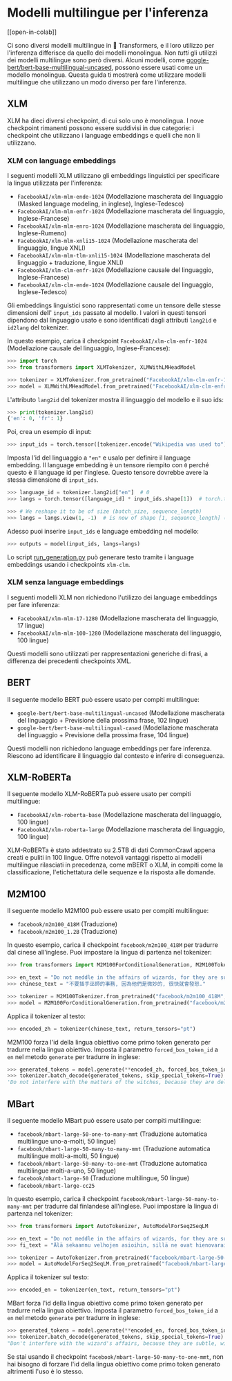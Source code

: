 <!--Copyright 2022 The HuggingFace Team. All rights reserved.

Licensed under the Apache License, Version 2.0 (the "License"); you may not use this file except in compliance with
the License. You may obtain a copy of the License at

http://www.apache.org/licenses/LICENSE-2.0

Unless required by applicable law or agreed to in writing, software distributed under the License is distributed on
an "AS IS" BASIS, WITHOUT WARRANTIES OR CONDITIONS OF ANY KIND, either express or implied. See the License for the
specific language governing permissions and limitations under the License.

⚠️ Note that this file is in Markdown but contain specific syntax for our doc-builder (similar to MDX) that may not be
rendered properly in your Markdown viewer.

-->

# Modelli multilingue per l'inferenza

[[open-in-colab]]

Ci sono diversi modelli multilingue in 🤗 Transformers, e il loro utilizzo per l'inferenza differisce da quello dei modelli monolingua. Non *tutti* gli utilizzi dei modelli multilingue sono però diversi. Alcuni modelli, come [google-bert/bert-base-multilingual-uncased](https://hf-mirror.com/google-bert/bert-base-multilingual-uncased), possono essere usati come un modello monolingua. Questa guida ti mostrerà come utilizzare modelli multilingue che utilizzano un modo diverso per fare l'inferenza.

## XLM

XLM ha dieci diversi checkpoint, di cui solo uno è monolingua. I nove checkpoint rimanenti possono essere suddivisi in due categorie: i checkpoint che utilizzano i language embeddings e quelli che non li utilizzano.

### XLM con language embeddings

I seguenti modelli XLM utilizzano gli embeddings linguistici per specificare la lingua utilizzata per l'inferenza:

- `FacebookAI/xlm-mlm-ende-1024` (Modellazione mascherata del linguaggio (Masked language modeling, in inglese), Inglese-Tedesco)
- `FacebookAI/xlm-mlm-enfr-1024` (Modellazione mascherata del linguaggio, Inglese-Francese)
- `FacebookAI/xlm-mlm-enro-1024` (Modellazione mascherata del linguaggio, Inglese-Rumeno)
- `FacebookAI/xlm-mlm-xnli15-1024` (Modellazione mascherata del linguaggio, lingue XNLI)
- `FacebookAI/xlm-mlm-tlm-xnli15-1024` (Modellazione mascherata del linguaggio + traduzione, lingue XNLI)
- `FacebookAI/xlm-clm-enfr-1024` (Modellazione causale del linguaggio, Inglese-Francese)
- `FacebookAI/xlm-clm-ende-1024` (Modellazione causale del linguaggio, Inglese-Tedesco)

Gli embeddings linguistici sono rappresentati come un tensore delle stesse dimensioni dell' `input_ids` passato al modello. I valori in questi tensori dipendono dal linguaggio usato e sono identificati dagli attributi `lang2id` e `id2lang` del tokenizer.

In questo esempio, carica il checkpoint `FacebookAI/xlm-clm-enfr-1024` (Modellazione causale del linguaggio, Inglese-Francese):

```py
>>> import torch
>>> from transformers import XLMTokenizer, XLMWithLMHeadModel

>>> tokenizer = XLMTokenizer.from_pretrained("FacebookAI/xlm-clm-enfr-1024")
>>> model = XLMWithLMHeadModel.from_pretrained("FacebookAI/xlm-clm-enfr-1024")
```

L'attributo `lang2id` del tokenizer mostra il linguaggio del modello e il suo ids:

```py
>>> print(tokenizer.lang2id)
{'en': 0, 'fr': 1}
```

Poi, crea un esempio di input:

```py
>>> input_ids = torch.tensor([tokenizer.encode("Wikipedia was used to")])  # batch size of 1
```

Imposta l'id del linguaggio a `"en"` e usalo per definire il language embedding. Il language embedding è un tensore riempito con `0` perché questo è il language id per l'inglese. Questo tensore dovrebbe avere la stessa dimensione di `input_ids`.

```py
>>> language_id = tokenizer.lang2id["en"]  # 0
>>> langs = torch.tensor([language_id] * input_ids.shape[1])  # torch.tensor([0, 0, 0, ..., 0])

>>> # We reshape it to be of size (batch_size, sequence_length)
>>> langs = langs.view(1, -1)  # is now of shape [1, sequence_length] (we have a batch size of 1)
```

Adesso puoi inserire `input_ids` e language embedding nel modello:

```py
>>> outputs = model(input_ids, langs=langs)
```

Lo script [run_generation.py](https://github.com/huggingface/transformers/tree/main/examples/pytorch/text-generation/run_generation.py) può generare testo tramite i language embeddings usando i checkpoints `xlm-clm`.

### XLM senza language embeddings

I seguenti modelli XLM non richiedono l'utilizzo dei language embeddings per fare inferenza:

- `FacebookAI/xlm-mlm-17-1280` (Modellazione mascherata del linguaggio, 17 lingue)
- `FacebookAI/xlm-mlm-100-1280` (Modellazione mascherata del linguaggio, 100 lingue)

Questi modelli sono utilizzati per rappresentazioni generiche di frasi, a differenza dei precedenti checkpoints XML.

## BERT

Il seguente modello BERT può essere usato per compiti multilingue:

- `google-bert/bert-base-multilingual-uncased` (Modellazione mascherata del linguaggio + Previsione della prossima frase, 102 lingue)
- `google-bert/bert-base-multilingual-cased` (Modellazione mascherata del linguaggio + Previsione della prossima frase, 104 lingue)

Questi modelli non richiedono language embeddings per fare inferenza. Riescono ad identificare il linguaggio dal contesto e inferire di conseguenza.

## XLM-RoBERTa

Il seguente modello XLM-RoBERTa può essere usato per compiti multilingue:

- `FacebookAI/xlm-roberta-base` (Modellazione mascherata del linguaggio, 100 lingue)
- `FacebookAI/xlm-roberta-large` (Modellazione mascherata del linguaggio, 100 lingue)

XLM-RoBERTa è stato addestrato su 2.5TB di dati CommonCrawl appena creati e puliti in 100 lingue. Offre notevoli vantaggi rispetto ai modelli multilingue rilasciati in precedenza, come mBERT o XLM, in compiti come la classificazione, l'etichettatura delle sequenze e la risposta alle domande.

## M2M100

Il seguente modello M2M100 può essere usato per compiti multilingue:

- `facebook/m2m100_418M` (Traduzione)
- `facebook/m2m100_1.2B` (Traduzione)

In questo esempio, carica il checkpoint `facebook/m2m100_418M`  per tradurre dal cinese all'inglese. Puoi impostare la lingua di partenza nel tokenizer:

```py
>>> from transformers import M2M100ForConditionalGeneration, M2M100Tokenizer

>>> en_text = "Do not meddle in the affairs of wizards, for they are subtle and quick to anger."
>>> chinese_text = "不要插手巫師的事務, 因為他們是微妙的, 很快就會發怒."

>>> tokenizer = M2M100Tokenizer.from_pretrained("facebook/m2m100_418M", src_lang="zh")
>>> model = M2M100ForConditionalGeneration.from_pretrained("facebook/m2m100_418M")
```

Applica il tokenizer al testo:

```py
>>> encoded_zh = tokenizer(chinese_text, return_tensors="pt")
```

M2M100 forza l'id della lingua obiettivo come primo token generato per tradurre nella lingua obiettivo. Imposta il parametro `forced_bos_token_id` a `en` nel metodo `generate` per tradurre in inglese:

```py
>>> generated_tokens = model.generate(**encoded_zh, forced_bos_token_id=tokenizer.get_lang_id("en"))
>>> tokenizer.batch_decode(generated_tokens, skip_special_tokens=True)
'Do not interfere with the matters of the witches, because they are delicate and will soon be angry.'
```

## MBart

Il seguente modello MBart può essere usato per compiti multilingue:

- `facebook/mbart-large-50-one-to-many-mmt` (Traduzione automatica multilingue uno-a-molti, 50 lingue)
- `facebook/mbart-large-50-many-to-many-mmt` (Traduzione automatica multilingue molti-a-molti, 50 lingue)
- `facebook/mbart-large-50-many-to-one-mmt` (Traduzione automatica multilingue molti-a-uno, 50 lingue)
- `facebook/mbart-large-50` (Traduzione multilingue, 50 lingue)
- `facebook/mbart-large-cc25`

In questo esempio, carica il checkpoint `facebook/mbart-large-50-many-to-many-mmt` per tradurre dal finlandese all'inglese. Puoi impostare la lingua di partenza nel tokenizer:

```py
>>> from transformers import AutoTokenizer, AutoModelForSeq2SeqLM

>>> en_text = "Do not meddle in the affairs of wizards, for they are subtle and quick to anger."
>>> fi_text = "Älä sekaannu velhojen asioihin, sillä ne ovat hienovaraisia ja nopeasti vihaisia."

>>> tokenizer = AutoTokenizer.from_pretrained("facebook/mbart-large-50-many-to-many-mmt", src_lang="fi_FI")
>>> model = AutoModelForSeq2SeqLM.from_pretrained("facebook/mbart-large-50-many-to-many-mmt")
```

Applica il tokenizer sul testo:

```py
>>> encoded_en = tokenizer(en_text, return_tensors="pt")
```

MBart forza l'id della lingua obiettivo come primo token generato per tradurre nella lingua obiettivo. Imposta il parametro `forced_bos_token_id` a `en` nel metodo `generate` per tradurre in inglese:

```py
>>> generated_tokens = model.generate(**encoded_en, forced_bos_token_id=tokenizer.lang_code_to_id("en_XX"))
>>> tokenizer.batch_decode(generated_tokens, skip_special_tokens=True)
"Don't interfere with the wizard's affairs, because they are subtle, will soon get angry."
```

Se stai usando il checkpoint `facebook/mbart-large-50-many-to-one-mmt`, non hai bisogno di forzare l'id della lingua obiettivo come primo token generato altrimenti l'uso è lo stesso.